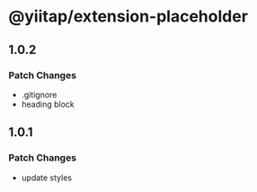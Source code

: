 # @yiitap/extension-placeholder

## 1.0.2

### Patch Changes

- .gitignore
- heading block

## 1.0.1

### Patch Changes

- update styles
